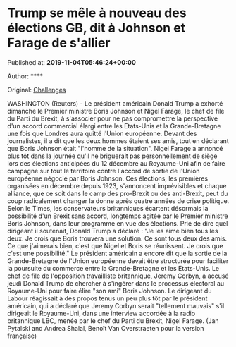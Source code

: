 
# Trump se mêle à nouveau des élections GB, dit à Johnson et Farage de s'allier

Published at: **2019-11-04T05:46:24+00:00**

Author: ****

Original: [Challenges](https://www.challenges.fr/monde/trump-se-mele-a-nouveau-des-elections-gb-dit-a-johnson-et-farage-de-s-allier_683009)

WASHINGTON (Reuters) - Le président américain Donald Trump a exhorté dimanche le Premier ministre Boris Johnson et Nigel Farage, le chef de file du Parti du Brexit, à s'associer pour ne pas compromettre la perspective d'un accord commercial élargi entre les Etats-Unis et la Grande-Bretagne une fois que Londres aura quitté l'Union européenne.
Devant des journalistes, il a dit que les deux hommes étaient ses amis, tout en déclarant que Boris Johnson était "l'homme de la situation".
Nigel Farage a annoncé plus tôt dans la journée qu'il ne briguerait pas personnellement de siège lors des élections anticipées du 12 décembre au Royaume-Uni afin de faire campagne sur tout le territoire contre l'accord de sortie de l'Union européenne négocié par Boris Johnson.
Ces élections, les premières organisées en décembre depuis 1923, s'annoncent imprévisibles et chaque alliance, que ce soit dans le camp des pro-Brexit ou des anti-Brexit, peut du coup radicalement changer la donne après quatre années de crise politique.
Selon le Times, les conservateurs britanniques écartent désormais la possibilité d'un Brexit sans accord, longtemps agitée par le Premier ministre Boris Johnson, dans leur programme en vue des élections.
Prié de dire quel dirigeant il soutenait, Donald Trump a déclaré : "Je les aime bien tous les deux. Je crois que Boris trouvera une solution. Ce sont tous deux des amis. Ce que j'aimerais bien, c'est que Nigel et Boris se réunissent. Je crois que c'est une possibilité."
Le président américain a encore dit que la sortie de la Grande-Bretagne de l'Union européenne devait être structurée pour faciliter la poursuite du commerce entre la Grande-Bretagne et les Etats-Unis.
Le chef de file de l'opposition travailliste britannique, Jeremy Corbyn, a accusé jeudi Donald Trump de chercher à s'ingérer dans le processus électoral au Royaume-Uni pour faire élire "son ami" Boris Johnson.
Le dirigeant du Labour réagissait à des propos tenus un peu plus tôt par le président américain, qui a déclaré que Jeremy Corbyn serait "tellement mauvais" s'il dirigeait le Royaume-Uni, dans une interview accordée à la radio britannique LBC, menée par le chef du Parti du Brexit, Nigel Farage.
(Jan Pytalski and Andrea Shalal, Benoît Van Overstraeten pour la version française)
